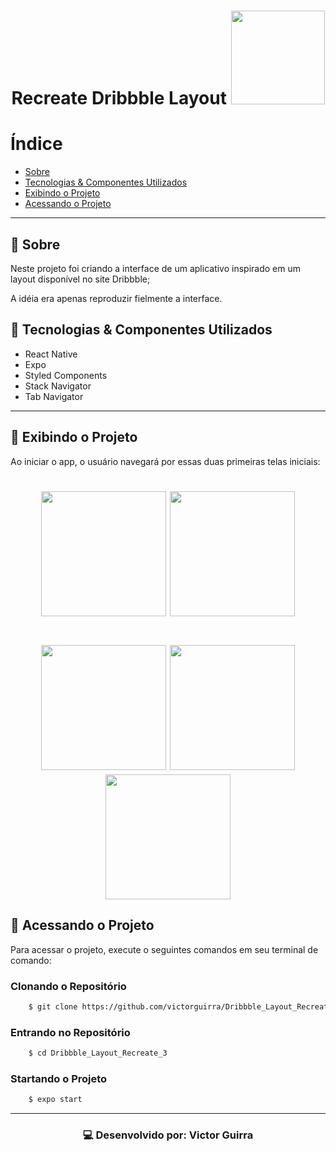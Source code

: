 <h1 align="center">
    Recreate Dribbble Layout 
    <img src="https://camo.githubusercontent.com/cb933b444732ac68330bd1fb9b90c30cbc7e6d97/68747470733a2f2f7777772e6672656569636f6e73706e672e636f6d2f75706c6f6164732f6472696262626c652d69636f6e2d31312e706e67" width="150">
</h1>

# Índice

- [Sobre](#-Sobre)
- [Tecnologias & Componentes Utilizados](#-Tecnologias-&-Componentes-Utilizados)
- [Exibindo o Projeto](#-Exibindo-o-Projeto)
- [Acessando o Projeto](#-Acessando-o-Projeto)

---

## 📔 Sobre

Neste projeto foi criando a interface de um aplicativo inspirado em um layout disponível no site Dribbble;

A idéia era apenas reproduzir fielmente a interface.

## 🚀 Tecnologias & Componentes Utilizados

- React Native
- Expo
- Styled Components
- Stack Navigator
- Tab Navigator

---

## 📱 Exibindo o Projeto

Ao iniciar o app, o usuário navegará por essas duas primeiras telas iniciais:

<h1 align="center">
    <img src="https://ik.imagekit.io/ur6xo9m70i/1_6EKT1IYCdj.jpeg" width="200">
    <img src="https://ik.imagekit.io/ur6xo9m70i/2_wBgtwyeav.jpeg" width="200">
</h1>



<h1 align="center">
    <img src="https://ik.imagekit.io/ur6xo9m70i/3_qwtGo4A34Q.jpeg" width="200">
    <img src="https://ik.imagekit.io/ur6xo9m70i/4_DIXaHj9EW.jpeg" width="200">
    <img src="https://ik.imagekit.io/ur6xo9m70i/5_76obLS0zp1.jpeg" width="200">
</h1>

## 📂 Acessando o Projeto

Para acessar o projeto, execute o seguintes comandos em seu terminal de comando:

<h3>Clonando o Repositório</h3>

```bash
    $ git clone https://github.com/victorguirra/Dribbble_Layout_Recreate_3.git
```

<h3>Entrando no Repositório</h3>

```bash
    $ cd Dribbble_Layout_Recreate_3
```

<h3>Startando o Projeto</h3>

```bash
    $ expo start
```

---
<h3 align="center">💻 Desenvolvido por: Victor Guirra</h3>